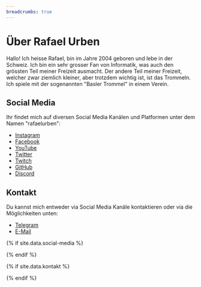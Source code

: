 ```yaml
---
breadcrumbs: true
---
```


# Über Rafael Urben

Hallo! Ich heisse Rafael, bin im Jahre 2004 geboren und lebe in der Schweiz.
Ich bin ein sehr grosser Fan von Informatik, was auch den grössten Teil meiner Freizeit ausmacht.
Der andere Teil meiner Freizeit, welcher zwar ziemlich kleiner, aber trotzdem wichtig ist, ist das Trommeln.
Ich spiele mit der sogenannten "Basler Trommel" in einem Verein.

## Social Media

Ihr findet mich auf diversen Social Media Kanälen und Platformen unter dem Namen "rafaelurben":

-   [Instagram](https://instagram.com/rafaelurben)
-   [Facebook](https://facebook.com/rafaelurben)
-   [YouTube](https://www.youtube.com/channel/UCz2S-3uW7-B9Dh6YdX9PeLg)
-   [Twitter](https://twitter.com/rafaelurben)
-   [Twitch](https://twitch.tv/rafaelurben)
-   [GitHub](https://github.com/rafaelurben)
-   [Discord](https://rebrand.ly/RUdiscord)

## Kontakt

Du kannst mich entweder via Social Media Kanäle kontaktieren oder via die Möglichkeiten unten:

-   [Telegram](https://t.me/rafaelurben)
-   [E-Mail](mailto:rafaelurben@protonmail.ch)

{% if site.data.social-media %}

<div style="display: none;" id="data-social-media">
    {% assign sm = site.data.social-media %}
    {% for entry in sm %}
        {% assign key = entry | first %}
        {% if sm[key].id %}
            <a href="{{ sm[key].href }}{{ sm[key].id }}" title="{{ sm[key].title }}"><i class="{{ sm[key].fa-icon }}"></i></a>
        {% endif %}
    {% endfor %}
</div>
{% endif %}

{% if site.data.kontakt %}

<div style="display: none;" id="data-kontakt">
    {% assign sm = site.data.kontakt %}
    {% for entry in sm %}
        {% assign key = entry | first %}
        {% if sm[key].id %}
            <a href="{{ sm[key].href }}{{ sm[key].id }}" title="{{ sm[key].title }}"><i class="{{ sm[key].fa-icon }}"></i></a>
        {% endif %}
    {% endfor %}
</div>
{% endif %}

